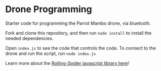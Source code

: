 # Drone Programming

Starter code for programming the Parrot Mambo drone, via bluetooth.

Fork and clone this repository, and then run `node install` to install the needed dependencies.

Open `index.js` to see the code that controls the code. To connect to the drone and run the script, run `node index.js`

Learn more about the [Rolling-Spider javascript library here](https://github.com/voodootikigod/node-rolling-spider)!
